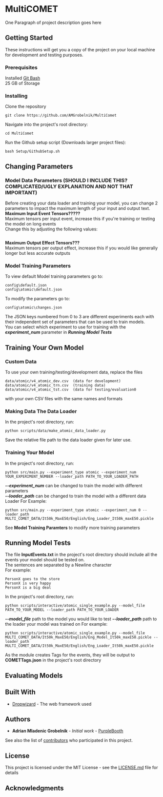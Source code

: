 # MultiCOMET

One Paragraph of project description goes here

## Getting Started

These instructions will get you a copy of the project on your local machine for development and testing purposes. 

### Prerequisites

Installed [Git Bash](https://git-scm.com/downloads)  
25 GB of Storage

### Installing

Clone the repository
```
git clone https://github.com/AMGrobelnik/MultiComet
```
Navigate into the project's root directory:
```
cd MultiComet
```
Run the Github setup script (Downloads larger project files):
```
bash Setup/GithubSetup.sh
```
## Changing Parameters

### Model Data Parameters (SHOULD I INCLUDE THIS? COMPLICATED/UGLY EXPLANATION AND NOT THAT IMPORTANT)

Before creating your data loader and training your model, you can change 2 parameters to impact the maximum length of your input and output text.
**Maximum Input Event Tensors?????**  
Maximum tensors per input event, increase this if you're training or testing the model on long events  
Change this by adjusting the following values:  
```
```
**Maximum Output Effect Tensors???**  
Maximum tensors per output effect, increase this if you would like generally longer but less accurate outputs
### Model Training Parameters
To view default Model training parameters go to:
```
config\default.json  
config\atomic\default.json
```
To modify the parameters go to:
```
config\atomic\changes.json
```
The JSON keys numbered from 0 to 3 are different experiments each with their independent set of parameters that can be used to train models.  
You can select which experiment to use for training with the ***experiment_num*** parameter in ***Running Model Tests***
## Training Your Own Model  
### Custom Data  
To use your own training/testing/development data, replace the files
```
data/atomic/v4_atomic_dev.csv  (data for development)
data/atomic/v4_atomic_trn.csv  (training data)
data/atomic/v4_atomic_tst.csv  (data for testing/evaluation0
```
with your own CSV files with the same names and formats

### Making Data The Data Loader  
In the project's root directory, run:
```
python scripts/data/make_atomic_data_loader.py
```
Save the relative file path to the data loader given for later use.

### Training Your Model  
In the project's root directory, run:
```
python src/main.py --experiment_type atomic --experiment_num YOUR_EXPERIMENT_NUMBER --loader_path PATH_TO_YOUR_LOADER_PATH
```
***--experiment_num*** can be changed to train the model with different parameters  
***--loader_path*** can be changed to train the model with a different data Loader
For Example:
```
python src/main.py --experiment_type atomic --experiment_num 0 --loader_path MULTI_COMET_DATA/It50k_MaxE50/English/Eng_Loader_It50k_maxE50.pickle
```
See **Model Training Paramters** to modify more training parameters

## Running Model Tests
The file **InputEvents.txt** in the project's root directory should include all the events your model should be tested on.  
The sentences are separated by a Newline character  
For example:
```
PersonX goes to the store
PersonX is very happy 
PersonX is a big deal
```
In the project's root directory, run:
```
python scripts/interactive/atomic_single_example.py --model_file PATH_TO_YOUR_MODEL --loader_path PATH_TO_YOUR_LOADER
```
***--model_file*** path to the model you would like to test
***--loader_path*** path to the loader your model was trained on
For example:
```
python scripts/interactive/atomic_single_example.py --model_file MULTI_COMET_DATA/It50k_MaxE50/English/Eng_Model_It50k_maxE50.pickle --loader_path MULTI_COMET_DATA/It50k_MaxE50/English/Eng_Loader_It50k_maxE50.pickle
```
As the module creates Tags for the events, they will be output to **COMETTags.json** in the project's root directory
## Evaluating Models

## Built With

* [Dropwizard](http://www.dropwizard.io/1.0.2/docs/) - The web framework used

## Authors

* **Adrian Mladenic Grobelnik** - *Initial work* - [PurpleBooth](https://github.com/PurpleBooth)

See also the list of [contributors](https://github.com/your/project/contributors) who participated in this project.

## License

This project is licensed under the MIT License - see the [LICENSE.md](LICENSE.md) file for details

## Acknowledgments
